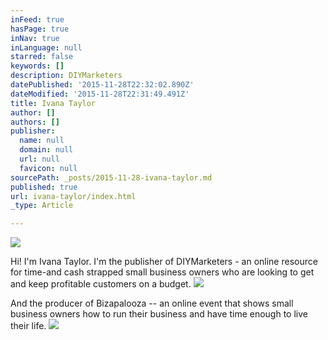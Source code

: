 ```yaml
---
inFeed: true
hasPage: true
inNav: true
inLanguage: null
starred: false
keywords: []
description: DIYMarketers
datePublished: '2015-11-28T22:32:02.890Z'
dateModified: '2015-11-28T22:31:49.491Z'
title: Ivana Taylor
author: []
authors: []
publisher:
  name: null
  domain: null
  url: null
  favicon: null
sourcePath: _posts/2015-11-28-ivana-taylor.md
published: true
url: ivana-taylor/index.html
_type: Article

---
```

![](https://the-grid-user-content.s3-us-west-2.amazonaws.com/44abaf13-1590-4cdb-b14f-27031c469f52.jpg)

Hi! I'm Ivana Taylor.  I'm the publisher of DIYMarketers - an online resource for time-and cash strapped small business owners who are looking to get and keep profitable customers on a budget.
![](https://the-grid-user-content.s3-us-west-2.amazonaws.com/1d18af5f-4227-4b28-8be4-b8d6c2037088.jpg)

And the producer of Bizapalooza -- an online event that shows small business owners how to run their business and have time enough to live their life.
![](https://the-grid-user-content.s3-us-west-2.amazonaws.com/486653f4-cf80-4780-9c2f-5c0d4e2c3c6b.jpg)
